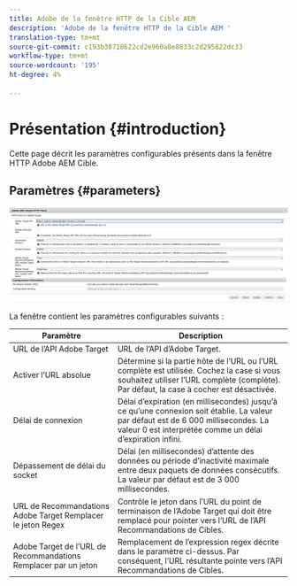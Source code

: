 ```yaml
---
title: Adobe de la fenêtre HTTP de la Cible AEM
description: 'Adobe de la fenêtre HTTP de la Cible AEM '
translation-type: tm+mt
source-git-commit: c193b38718622cd2e960a8e8833c2d295822dc33
workflow-type: tm+mt
source-wordcount: '195'
ht-degree: 4%

---
```



# Présentation {#introduction}

Cette page décrit les paramètres configurables présents dans la fenêtre HTTP Adobe AEM Cible.

## Paramètres {#parameters}

![Cible HTTP](assets/httpwindow.png "FenêtreCible HTTP Fenêtre")

La fenêtre contient les paramètres configurables suivants :

| Paramètre | Description |
|---|---|
| URL de l’API Adobe Target | URL de l’API d’Adobe Target. |
| Activer l’URL absolue | Détermine si la partie hôte de l’URL ou l’URL complète est utilisée. Cochez la case si vous souhaitez utiliser l’URL complète (complète). Par défaut, la case à cocher est désactivée. |
| Délai de connexion | Délai d’expiration (en millisecondes) jusqu’à ce qu’une connexion soit établie. La valeur par défaut est de 6 000 millisecondes. La valeur 0 est interprétée comme un délai d’expiration infini. |
| Dépassement de délai du socket | Délai (en millisecondes) d’attente des données ou période d’inactivité maximale entre deux paquets de données consécutifs. La valeur par défaut est de 3 000 millisecondes. |
| URL de Recommandations Adobe Target Remplacer le jeton Regex | Contrôle le jeton dans l’URL du point de terminaison de l’Adobe Target qui doit être remplacé pour pointer vers l’URL de l’API Recommandations de Cibles. |
| Adobe Target de l’URL de Recommandations Remplacer par un jeton | Remplacement de l’expression regex décrite dans le paramètre ci-dessus. Par conséquent, l’URL résultante pointe vers l’API Recommandations de Cibles. |
